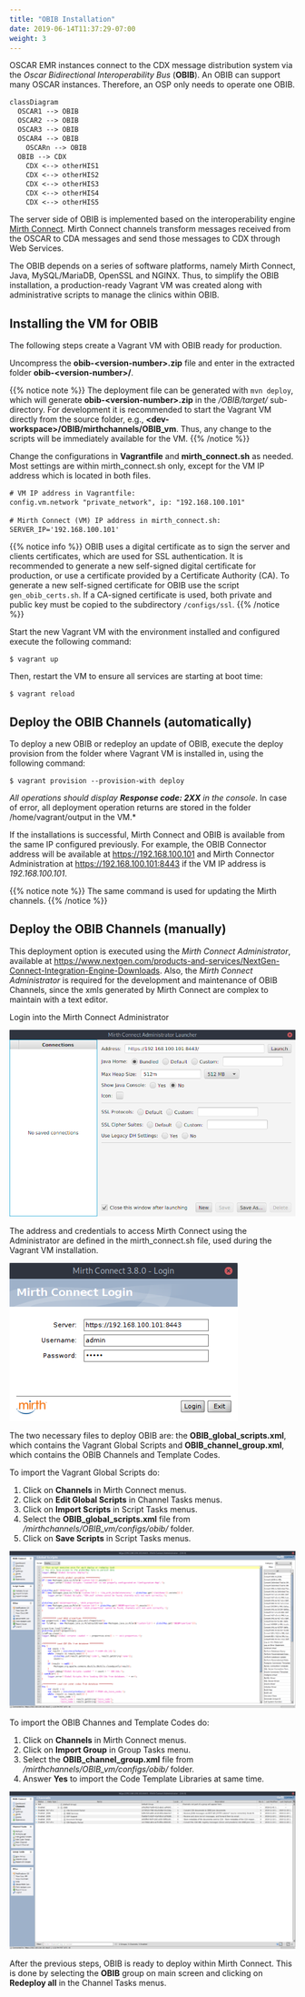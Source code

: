 ```yaml
---
title: "OBIB Installation"
date: 2019-06-14T11:37:29-07:00
weight: 3
---
```


OSCAR EMR instances connect to the CDX message distribution system via the *Oscar Bidirectional Interoperability Bus* (**OBIB**). An OBIB can support many OSCAR instances. Therefore, an OSP only needs to operate one OBIB.

```mermaid
classDiagram
  OSCAR1 --> OBIB
  OSCAR2 --> OBIB
  OSCAR3 --> OBIB
  OSCAR4 --> OBIB
    OSCARn --> OBIB
  OBIB --> CDX
    CDX <--> otherHIS1
    CDX <--> otherHIS2
    CDX <--> otherHIS3
    CDX <--> otherHIS4
    CDX <--> otherHIS5
```

The server side of OBIB is implemented based on the interoperability engine [Mirth Connect](http://wiki.patesco.ca/doku.php?id=hl7:mirth:tutorial). Mirth Connect channels transform messages received from the OSCAR to CDA messages and send those messages to CDX through Web Services.

The OBIB depends on a series of software platforms, namely Mirth Connect, Java, MySQL/MariaDB, OpenSSL and NGINX. Thus, to simplify the OBIB installation, a production-ready Vagrant VM was created along with administrative scripts to manage the clinics within OBIB.

## Installing the VM for OBIB

The following steps create a Vagrant VM with OBIB ready for production.

Uncompress the **obib-&lt;version-number&gt;.zip** file and enter in the extracted folder **obib-&lt;version-number&gt;/**.

{{% notice note %}}
The deployment file can be generated with  ``mvn deploy``, which will generate **obib-&lt;version-number&gt;.zip** in the */OBIB/target/* sub-directory.
For development it is recommended to start the Vagrant VM directly from the source folder, e.g., **&lt;dev-workspace&gt;/OBIB/mirthchannels/OBIB_vm**. Thus, any change to the scripts will be immediately available for the VM.
{{% /notice %}}

Change the configurations in **Vagrantfile** and **mirth_connect.sh** as needed. Most settings are within mirth_connect.sh only, except for the VM IP address which is located in both files.

```
# VM IP address in Vagrantfile:
config.vm.network "private_network", ip: "192.168.100.101"

# Mirth Connect (VM) IP address in mirth_connect.sh:
SERVER_IP='192.168.100.101'
```

{{% notice info %}}
OBIB uses a digital certificate as to sign the server and clients certificates, which are used for SSL authentication. It is recommended to generate a new self-signed digital certificate for production, or use a certificate provided by a Certificate Authority (CA). To generate a new self-signed certificate for OBIB use the script ``gen_obib_certs.sh``. If a CA-signed certificate is used, both private and public key must be copied to the subdirectory ``/configs/ssl``.
{{% /notice %}}

Start the new Vagrant VM with the environment installed and configured execute the following command:

```
$ vagrant up
```

Then, restart the VM to ensure all services are starting at boot time:

```
$ vagrant reload
```

## Deploy the OBIB Channels (automatically)

To deploy a new OBIB or redeploy an update of OBIB, execute the deploy provision from the folder where Vagrant VM is installed in, using the following command:

```
$ vagrant provision --provision-with deploy
```

*All operations should display **Response code: 2XX** in the console*. In case of error, all deployment operation returns are stored in the folder /home/vagrant/output in the VM.*

If the installations is successful, Mirth Connect and OBIB is available from the same IP configured previously. For example, the OBIB Connector address will be available at https://192.168.100.101 and Mirth Connector Administration at https://192.168.100.101:8443 if the VM IP address is *192.168.100.101*.

{{% notice note %}}
The same command is used for updating the Mirth channels.
{{% /notice %}}


## Deploy the OBIB Channels (manually)

This deployment option is executed using the *Mirth Connect Administrator*, available at https://www.nextgen.com/products-and-services/NextGen-Connect-Integration-Engine-Downloads.
Also, the *Mirth Connect Administrator* is required for the development and maintenance of OBIB Channels, since the xmls generated by Mirth Connect are complex to maintain with a text editor.

Login into the Mirth Connect Administrator

![MirthConnect Admin - Launcher](/images/mirth_admin_launcher.png)

The address and credentials to access Mirth Connect using the Administrator are defined in the mirth_connect.sh file, used during the Vagrant VM installation.

![MirthConnect Admin - Login](/images/mirth_admin_login.png)

The two necessary files to deploy OBIB are: the **OBIB_global_scripts.xml**, which contains the Vagrant Global Scripts and **OBIB_channel_group.xml**, which contains the OBIB Channels and Template Codes.

To import the Vagrant Global Scripts do:

1. Click on **Channels** in Mirth Connect menus.
2. Click on **Edit Global Scripts** in Channel Tasks menus.
3. Click on **Import Scripts** in Script Tasks menus.
4. Select the **OBIB_global_scripts.xml** file from */mirthchannels/OBIB_vm/configs/obib/* folder.
5. Click on **Save Scripts** in Script Tasks menus.

![MirthConnect Admin - Global Scripts](/images/mirth_admin_global_scripts.png)

To import the OBIB Channes and Template Codes do:

1. Click on **Channels** in Mirth Connect menus.
2. Click on **Import Group** in Group Tasks menu.
3. Select the **OBIB_channel_group.xml** file from */mirthchannels/OBIB_vm/configs/obib/* folder.
4. Answer **Yes** to import the Code Template Libraries at same time.

![MirthConnect Admin - Channels](/images/mirth_admin_channels.png)

After the previous steps, OBIB is ready to deploy within Mirth Connect. This is done by selecting the **OBIB** group on main screen and clicking on **Redeploy all** in the Channel Tasks menus.
